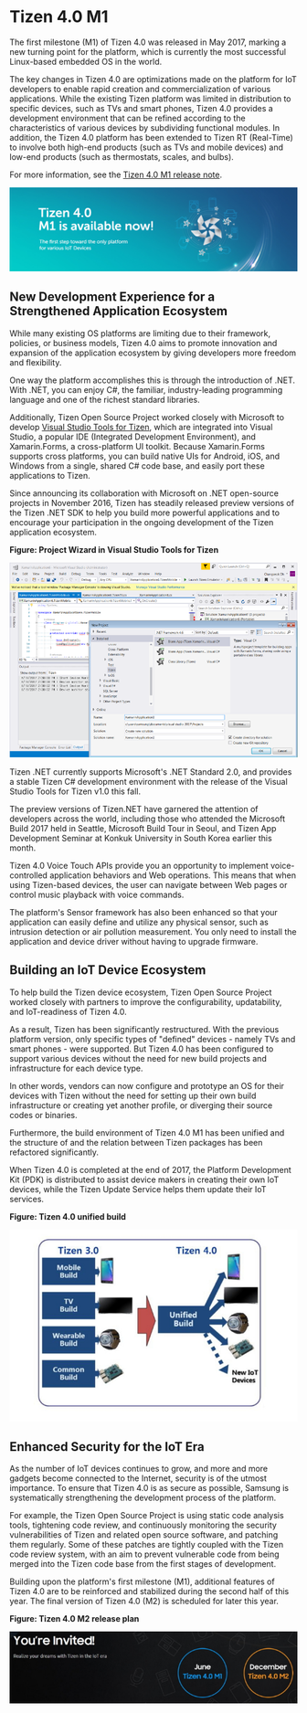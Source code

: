 # Tizen 4.0 M1

The first milestone (M1) of Tizen 4.0 was released in May 2017, marking a new turning point for the platform, which is currently the most successful Linux-based embedded OS in the world.

The key changes in Tizen 4.0 are optimizations made on the platform for IoT developers to enable rapid creation and commercialization of various applications. While the existing Tizen platform was limited in distribution to specific devices, such as TVs and smart phones, Tizen 4.0 provides a development environment that can be refined according to the characteristics of various devices by subdividing functional modules. In addition, the Tizen 4.0 platform has been extended to Tizen RT (Real-Time) to involve both high-end products (such as TVs and mobile devices) and low-end products (such as thermostats, scales, and bulbs).

For more information, see the [Tizen 4.0 M1 release note](../../open-source-tizen/release-notes/tizen-4-0-m1.md).

![Tizen 4.0 M1 announcement](media/4.0_m1_announcement.png)

## New Development Experience for a Strengthened Application Ecosystem

While many existing OS platforms are limiting due to their framework, policies, or business models, Tizen 4.0 aims to promote innovation and expansion of the application ecosystem by giving developers more freedom and flexibility.

One way the platform accomplishes this is through the introduction of .NET. With .NET, you can enjoy C#, the familiar, industry-leading programming language and one of the richest standard libraries.

Additionally, Tizen Open Source Project worked closely with Microsoft to develop [Visual Studio Tools for Tizen](https://news.samsung.com/global/samsungs-third-tizen-net-developer-preview-introduces-new-visual-studio-tools), which are integrated into Visual Studio, a popular IDE (Integrated Development Environment), and Xamarin.Forms, a cross-platform UI toolkit. Because Xamarin.Forms supports cross platforms, you can build native UIs for Android, iOS, and Windows from a single, shared C# code base, and easily port these applications to Tizen.

Since announcing its collaboration with Microsoft on .NET open-source projects in November 2016, Tizen has steadily released preview versions of the Tizen .NET SDK to help you build more powerful applications and to encourage your participation in the ongoing development of the Tizen application ecosystem.

**Figure: Project Wizard in Visual Studio Tools for Tizen**

![Project Wizard in Visual Studio Tools for Tizen](media/vstools4tizen_project_wizard.png)

Tizen .NET currently supports Microsoft's .NET Standard 2.0, and provides a stable Tizen C# development environment with the release of the Visual Studio Tools for Tizen v1.0 this fall.

The preview versions of Tizen.NET have garnered the attention of developers across the world, including those who attended the Microsoft Build 2017 held in Seattle, Microsoft Build Tour in Seoul, and Tizen App Development Seminar at Konkuk University in South Korea earlier this month.

Tizen 4.0 Voice Touch APIs provide you an opportunity to implement voice-controlled application behaviors and Web operations. This means that when using Tizen-based devices, the user can navigate between Web pages or control music playback with voice commands.

The platform's Sensor framework has also been enhanced so that your application can easily define and utilize any physical sensor, such as intrusion detection or air pollution measurement. You only need to install the application and device driver without having to upgrade firmware.


## Building an IoT Device Ecosystem

To help build the Tizen device ecosystem, Tizen Open Source Project worked closely with partners to improve the configurability, updatability, and IoT-readiness of Tizen 4.0.

As a result, Tizen has been significantly restructured. With the previous platform version, only specific types of "defined" devices - namely TVs and smart phones - were supported. But Tizen 4.0 has been configured to support various devices without the need for new build projects and infrastructure for each device type.

In other words, vendors can now configure and prototype an OS for their devices with Tizen without the need for setting up their own build infrastructure or creating yet another profile, or diverging their source codes or binaries.

Furthermore, the build environment of Tizen 4.0 M1 has been unified and the structure of and the relation between Tizen packages has been refactored significantly.

When Tizen 4.0 is completed at the end of 2017, the Platform Development Kit (PDK) is distributed to assist device makers in creating their own IoT devices, while the Tizen Update Service helps them update their IoT services.

**Figure: Tizen 4.0 unified build**

![Tizen 4.0 unified build](media/4.0_unified_build.png)

## Enhanced Security for the IoT Era

As the number of IoT devices continues to grow, and more and more gadgets become connected to the Internet, security is of the utmost importance. To ensure that Tizen 4.0 is as secure as possible, Samsung is systematically strengthening the development process of the platform.

For example, the Tizen Open Source Project is using static code analysis tools, tightening code review, and continuously monitoring the security vulnerabilities of Tizen and related open source software, and patching them regularly. Some of these patches are tightly coupled with the Tizen code review system, with an aim to prevent vulnerable code from being merged into the Tizen code base from the first stages of development.

Building upon the platform's first milestone (M1), additional features of Tizen 4.0 are to be reinforced and stabilized during the second half of this year. The final version of Tizen 4.0 (M2) is scheduled for later this year.

**Figure: Tizen 4.0 M2 release plan**

![Tizen 4.0 M2 release plan](media/4.0_release_plan.png)
